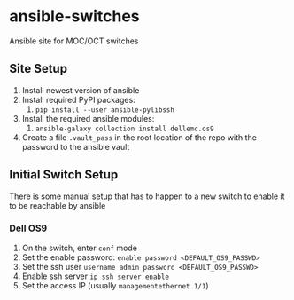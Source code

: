 # ansible-switches
Ansible site for MOC/OCT switches

## Site Setup

1. Install newest version of ansible
1. Install required PyPI packages:
    1. `pip install --user ansible-pylibssh`
1. Install the required ansible modules:
    1. `ansible-galaxy collection install dellemc.os9`
1. Create a file `.vault_pass` in the root location of the repo with the password to the ansible vault

## Initial Switch Setup

There is some manual setup that has to happen to a new switch to enable it to be reachable by ansible

### Dell OS9

1. On the switch, enter `conf` mode
1. Set the enable password: `enable password <DEFAULT_OS9_PASSWD>`
1. Set the ssh user `username admin password <DEFAULT_OS9_PASSWD>`
1. Enable ssh server `ip ssh server enable`
1. Set the access IP (usually `managementethernet 1/1`)